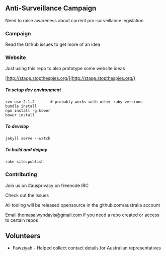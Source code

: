 ## Anti-Surveillance Campaign

Need to raise awareness about current pro-surveillance legislation

### Campaign

Read the Github issues to get more of an idea


### Website

Just using this repo to also prototype some website ideas

[http://stage.stopthespies.org/](http://stage.stopthespies.org/)

##### To setup dev environment

```
rvm use 2.1.2		# probably works with other ruby versions
bundle install
npm install -g bower
bower install
```

##### To develop

```
jekyll serve --watch
```

##### To build and delpoy

```
rake site:publish
```

### Contributing

Join us on #ausprivacy on freenode IRC

Check out the issues

All tooling will be released opensource in the github.com/australia account

Email thomasalwyndavis@gmail.com if you need a repo created or access to certain repos

## Volunteers

- Fawziyah - Helped collect contact details for Australian representatives